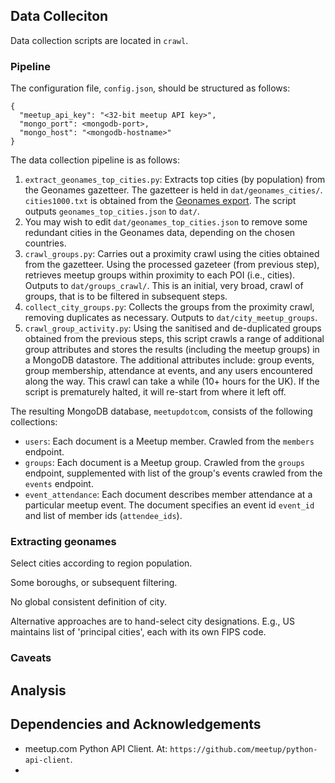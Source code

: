 

## Data Colleciton

Data collection scripts are located in `crawl`.

### Pipeline

The configuration file, `config.json`, should be structured as follows:

```
{
  "meetup_api_key": "<32-bit meetup API key>",
  "mongo_port": <mongodb-port>,
  "mongo_host": "<mongodb-hostname>"
}
```

The data collection pipeline is as follows:

1. `extract_geonames_top_cities.py`: Extracts top cities (by population) from the Geonames gazetteer. The gazetteer is held in `dat/geonames_cities/`. `cities1000.txt` is obtained from the [Geonames export](http://download.geonames.org/export/dump/). The script outputs `geonames_top_cities.json` to `dat/`.
2. You may wish to edit `dat/geonames_top_cities.json` to remove some redundant cities in the Geonames data, depending on the chosen countries.
3. `crawl_groups.py`: Carries out a proximity crawl using the cities obtained from the gazetteer. Using the processed gazeteer (from previous step), retrieves meetup groups within proximity to each POI (i.e., cities). Outputs to `dat/groups_crawl/`. This is an initial, very broad, crawl of groups, that is to be filtered in subsequent steps.
4. `collect_city_groups.py`: Collects the groups from the proximity crawl, removing duplicates as necessary. Outputs to `dat/city_meetup_groups`.
5. `crawl_group_activity.py`: Using the sanitised and de-duplicated groups obtained from the previous steps, this script crawls a range of additional group attributes and stores the results (including the meetup groups) in a MongoDB datastore. The additional attributes include: group events, group membership, attendance at events, and any users encountered along the way. This crawl can take a while (10+ hours for the UK). If the script is prematurely halted, it will re-start from where it left off.

The resulting MongoDB database, `meetupdotcom`, consists of the following collections:

* `users`: Each document is a Meetup member. Crawled from the `members` endpoint.
* `groups`: Each document is a Meetup group. Crawled from the `groups` endpoint, supplemented with list of the group's events crawled from the `events` endpoint.
* `event_attendance`: Each document describes member attendance at a particular meetup event. The document specifies an event id `event_id` and list of member ids (`attendee_ids`).


### Extracting geonames

Select cities according to region population. 

Some boroughs, or subsequent filtering.

No global consistent definition of city.

Alternative approaches are to hand-select city designations. E.g., US maintains list of 'principal cities', each with its own FIPS code. 


### Caveats


## Analysis



## Dependencies and Acknowledgements

* meetup.com Python API Client. At: `https://github.com/meetup/python-api-client`.
* 
